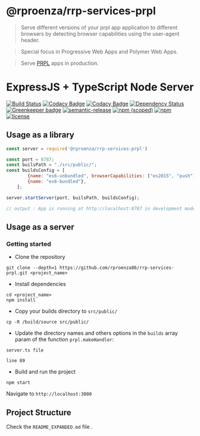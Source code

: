 # @rproenza/rrp-services-prpl

> Serve different versions of your prpl app application to different browsers by detecting browser capabilities using the user-agent header.

> Special focus in Progressive Web Apps and Polymer Web Apps.

> Serve [PRPL](https://developers.google.com/web/fundamentals/performance/prpl-pattern/) apps in production.

# ExpressJS + TypeScript Node Server

[![Build Status](https://travis-ci.org/rproenza86/rrp-services-prpl.svg?branch=feature%2Fnpm-deploy)](https://travis-ci.org/rproenza86/rrp-services-prpl)
[![Codacy Badge](https://api.codacy.com/project/badge/Grade/a7f6c9d884f04182a0d620ba6881bdb2)](https://www.codacy.com/app/raul.r.proenza/rrp-services-prpl?utm_source=github.com&amp;utm_medium=referral&amp;utm_content=rproenza86/rrp-services-prpl&amp;utm_campaign=Badge_Grade)
[![Codacy Badge](https://api.codacy.com/project/badge/Coverage/a7f6c9d884f04182a0d620ba6881bdb2)](https://www.codacy.com/app/raul.r.proenza/rrp-services-prpl?utm_source=github.com&utm_medium=referral&utm_content=rproenza86/rrp-services-prpl&utm_campaign=Badge_Coverage)
[![Dependency Status](https://www.versioneye.com/user/projects/5a14ca6e0fb24f2a6d408d11/badge.svg?style=flat-square)](https://www.versioneye.com/user/projects/5a14ca6e0fb24f2a6d408d11)
[![Greenkeeper badge](https://badges.greenkeeper.io/rproenza86/rrp-services-prpl.svg)](https://greenkeeper.io/)
[![semantic-release](https://img.shields.io/badge/%20%20%F0%9F%93%A6%F0%9F%9A%80-semantic--release-e10079.svg)](https://github.com/semantic-release/semantic-release)
[![npm (scoped)](https://img.shields.io/npm/v/@rproenza/rrp-services-prpl.svg)](https://www.npmjs.com/package/@rproenza/rrp-services-prpl)
[![npm](https://img.shields.io/npm/dt/@rproenza/rrp-services-prpl.svg)](https://www.npmjs.com/package/@rproenza/rrp-services-prpl)
[![license](https://img.shields.io/github/license/rproenza86/rrp-services-prpl.svg)](https://github.com/rproenza86/rrp-services-prpl/blob/master/LICENSE)

## Usage as a library

```js
const server = require('@rproenza/rrp-services-prpl')

const port = 8787;
const builsPath = "./src/public/";
const buildsConfig = [
        {name: "es6-unbundled", browserCapabilities: ["es2015", "push"]},
        {name: "es6-bundled"},
    ];

server.startServer(port, builsPath, buildsConfig);

// output : App is running at http://localhost:8787 in development mode
```
## Usage as a server

### Getting started
- Clone the repository
```
git clone --depth=1 https://github.com/rproenza86/rrp-services-prpl.git <project_name>
```
- Install dependencies 
```
cd <project_name>
npm install
```
- Copy your builds directory to `src/public/`
```
cp -R /build/source src/public/ 
```
- Update the directory names and others options in the `builds` array param of the function `prpl.makeHandler`:
```
server.ts file
```
```
line 89
```
- Build and run the project
```
npm start
```
Navigate to `http://localhost:3000`

## Project Structure
Check the `README_EXPANDED.md` file .
